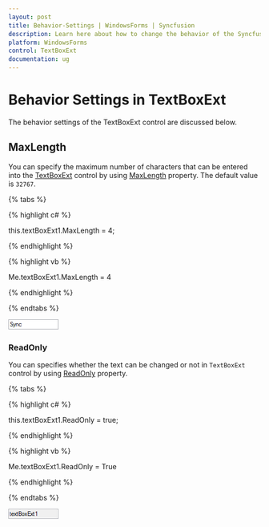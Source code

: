 ```yaml
---
layout: post
title: Behavior-Settings | WindowsForms | Syncfusion
description: Learn here about how to change the behavior of the Syncfusion Windows Forms TextBoxExt control.
platform: WindowsForms
control: TextBoxExt
documentation: ug
---
```


# Behavior Settings in TextBoxExt

The behavior settings of the TextBoxExt control are discussed below.

## MaxLength

You can specify the maximum number of characters that can be entered into the [TextBoxExt](https://help.syncfusion.com/cr/windowsforms/Syncfusion.Shared.Base~Syncfusion.Windows.Forms.Tools.TextBoxExt.html) control by using [MaxLength](https://docs.microsoft.com/en-us/dotnet/api/system.windows.forms.textboxbase.maxlength?redirectedfrom=MSDN&view=netcore-3.1#System_Windows_Forms_TextBoxBase_MaxLength) property. The default value is `32767`.

{% tabs %}

{% highlight c# %}

this.textBoxExt1.MaxLength = 4;               

{% endhighlight %}

{% highlight vb %}

Me.textBoxExt1.MaxLength = 4

{% endhighlight %}

{% endtabs %}

![Specify the maximum number character entered into WF TextBoxExt](Behavior-Settings-images/wf-textboxext-maxlength.png)

### ReadOnly

You can specifies whether the text can be changed or not in `TextBoxExt` control by using [ReadOnly](https://docs.microsoft.com/en-us/dotnet/api/system.windows.forms.textboxbase.readonly?redirectedfrom=MSDN&view=netcore-3.1#System_Windows_Forms_TextBoxBase_ReadOnly) property.

{% tabs %}

{% highlight c# %}

this.textBoxExt1.ReadOnly = true;

{% endhighlight %}

{% highlight vb %}

Me.textBoxExt1.ReadOnly = True

{% endhighlight %}

{% endtabs %}

![Specify whether the text changed or not in WF TextBoxExt](Behavior-Settings-images/wf-textboxext-readonly.png)
